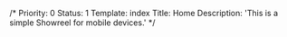 /*
Priority: 0
Status: 1
Template: index
Title: Home
Description: 'This is a simple Showreel for mobile devices.'
*/